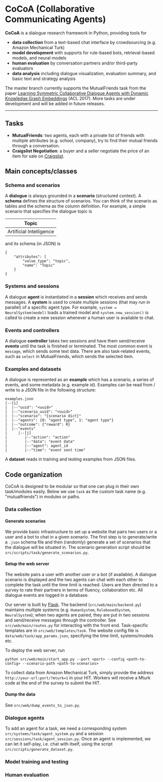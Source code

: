 # CoCoA (Collaborative Communicating Agents)

**CoCoA** is a dialogue research framework in Python, providing tools for
- **data collection** from a text-based chat interface by crowdsourcing (e.g. Amazon Mechanical Turk)
- **model development** with supports for rule-based bots, retrieval-based models, and neural models
- **human evaluation** by conversation partners and/or third-party evaluators
- **data analysis** including dialogue visualization, evaluation summary, and basic text and strategy analysis

The master branch currently supports the MutualFriends task from the paper [Learning Symmetric Collaborative Dialogue Agents with Dynamic Knowledge Graph Embeddings](https://arxiv.org/pdf/1704.07130.pdf) (ACL 2017). More tasks are under development and will be added in future releases.

----------

## Tasks
- **MutualFriends**: two agents, each with a private list of friends with multiple attributes (e.g. school, company), try to find their mutual friends through a conversation.
- **Craigslist Negotiation**: a buyer and a seller negotiate the price of an item for sale on [Craigslist](https://sfbay.craigslist.org/).

## Main concepts/classes
### Schema and scenarios
A **dialogue** is always grounded in a **scenario** (structured context). A **schema** defines the structure of scenarios. You can think of the scenario as tables and the schema as the column definition. For example, a simple scenario that specifies the dialogue topic is

| Topic      | 
| -------- | 
| Artificial Intelligence  | 

and its schema (in JSON) is
```
{
    "attributes": [
        "value_type": "topic",
        "name": "Topic"
    ]
}
```
### Systems and sessions
A dialogue **agent** is instantiated in a **session** which receives and sends messages. A **system** is used to create multiple sessions (that may run in parallel) of a specific agent type. For example, ```system = NeuralSystem(model)``` loads a trained model and ```system.new_session()``` is called to create a new session whenever a human user is available to chat.

### Events and controllers
A dialogue **controller** takes two sessions and have them send/receive **events** until the task is finished or terminated. The most common event is ```message```, which sends some text data. There are also task-related events, such as ```select``` in MutualFriends, which sends the selected item. 

### Examples and datasets
A dialogue is represented as an **example** which has a scenario, a series of events, and some metadata (e.g. example id). Examples can be read from / write to a JSON file in the following structure:
```
examples.json
|--[i]
|  |--"uuid": "<uuid>"
|  |--"scenario_uuid": "<uuid>"
|  |--"scenario": "{scenario dict}"
|  |--"agents": {0: "agent type", 1: "agent type"}
|  |--"outcome": {"reward": R}
|  |--"events"
|     |--[j]
|        |--"action": "action"
|        |--"data": "event data"
|        |--"agent": agent_id
|        |--"time": "event sent time"
```
A **dataset** reads in training and testing examples from JSON files.

## Code organization
CoCoA is designed to be modular so that one can plug in their own task/modules easily. Below we use ```task``` as the custom task name (e.g. "mutualfriends") in modules or paths.

### Data collection
#### Generate scenarios
We provide basic infrastructure to set up a website that pairs two users or a user and a bot to chat in a given scenario. The first step is to generate/write a ```.json``` schema file and then (randomly) generate a set of scenarios that the dialogue will be situated in. The scenario generation script should be ```src/scripts/task/generate_scenarios.py```.

#### Setup the web server
The website pairs a user with another user or a bot (if available). A dialogue scenario is displayed and the two agents can chat with each other to complete the task until the time limit is reached. Users are then directed to a survey to rate their partners in terms of fluency, collaboration etc. All dialogue events are logged in a database.

Our server is built by [Flask](http://flask.pocoo.org/). The backend (```src/web/main/backend.py```) maintains multiple systems (e.g. ```HumanSystem```, ```RulebasedSystem```, ```NeuralSystem```); when two agents are paired, they are put in two sessions and send/receive messages through the controller. See ```src/web/main/routes.py``` for interacting with the front end. Task-specific templates are in ```src/web/templates/task```. The website config file is ```data/web/task/app_params.json```, specifying the time limit, systems/models etc.

To deploy the web server, run
```
python src/web/main/start_app.py --port <port> --config <path-to-config> --scenario-path <path-to-scenarios>
```

To collect data from Amazon Mechanical Turk, simply provide the address ```http://your-url:port/?mturk=1``` in your HIT. Workers will receive a Mturk code at the end of the survey to submit the HIT.

#### Dump the data
See ```src/web/dump_events_to_json.py```.

### Dialogue agents
To add an agent for a task, we need a corresponding system ```src/systems/task/agent_system.py``` and a session ```src/sessions/task/agent_session.py```.
Once an agent is implemented, we can let it self-play, i.e. chat with itself, using the script ```src/scripts/generate_dataset.py```.

### Model training and testing

### Human evaluation


